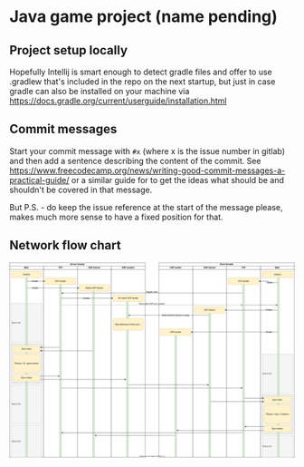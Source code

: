 # Java game project (name pending)

## Project setup locally

Hopefully Intellij is smart enough to detect gradle files and offer to use .gradlew that's included in the repo
on the next startup, but just in case gradle can also be installed on your machine via
https://docs.gradle.org/current/userguide/installation.html

## Commit messages

Start your commit message with `#x` (where x is the issue number in gitlab) and then add a sentence 
describing the content of the commit. See https://www.freecodecamp.org/news/writing-good-commit-messages-a-practical-guide/
or a similar guide for to get the ideas what should be and shouldn't be covered in that message.
 
But P.S. - do keep the issue reference at the start of the message please, makes much more sense to have a fixed position
for that. 

## Network flow chart

![Network flow chart](networkflow.svg)
